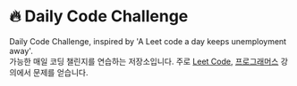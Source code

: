 # 🔥 Daily Code Challenge
Daily Code Challenge, inspired by 'A Leet code a day keeps unemployment away'.  
가능한 매일 코딩 챌린지를 연습하는 저장소입니다. 주로 [Leet Code](https://leetcode.com/), [프로그래머스](https://programmers.co.kr/learn/challenges?tab=all_challenges) 강의에서 문제를 얻습니다. 
